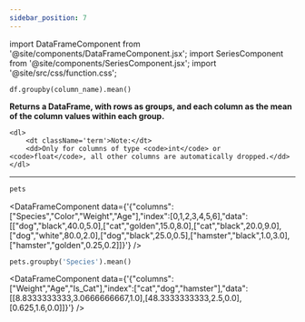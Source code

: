 ```yaml
---
sidebar_position: 7
---
```


import DataFrameComponent from '@site/components/DataFrameComponent.jsx';
import SeriesComponent from '@site/components/SeriesComponent.jsx';
import '@site/src/css/function.css';

<code>df.groupby(column_name).mean()</code>

<div className='base'>
    <p><strong>Returns a DataFrame, with rows as groups, and each column as the mean of the column values within each group.</strong></p>

    <dl>
        <dt className='term'>Note:</dt>
        <dd>Only for columns of type <code>int</code> or <code>float</code>, all other columns are automatically dropped.</dd>
    </dl>
</div>

---

```python
pets
```

<DataFrameComponent data={'{"columns":["Species","Color","Weight","Age"],"index":[0,1,2,3,4,5,6],"data":[["dog","black",40.0,5.0],["cat","golden",15.0,8.0],["cat","black",20.0,9.0],["dog","white",80.0,2.0],["dog","black",25.0,0.5],["hamster","black",1.0,3.0],["hamster","golden",0.25,0.2]]}'} />

```python
pets.groupby('Species').mean()
```

<DataFrameComponent data={'{"columns":["Weight","Age","Is_Cat"],"index":["cat","dog","hamster"],"data":[[8.8333333333,3.0666666667,1.0],[48.3333333333,2.5,0.0],[0.625,1.6,0.0]]}'} />
